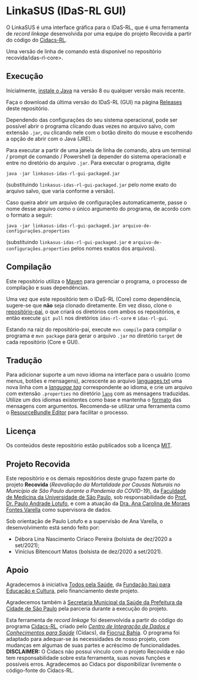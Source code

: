 # LinkaSUS (IDaS-RL GUI)

O LinkaSUS é uma interface gráfica para o IDaS-RL, que é uma ferramenta de
_record linkage_ desenvolvida por uma equipe do projeto
Recovida a partir do código
do [Cidacs-RL](https://github.com/gcgbarbosa/cidacs-rl-v1).

Uma versão de linha de comando está disponível no
repositório recovida/idas-rl-core>.


## Execução

Inicialmente, [instale o Java](https://www.java.com/pt-BR/download/manual.jsp)
na versão 8 ou qualquer versão mais recente.

Faça o download da última versão do IDaS-RL (GUI) na página
[Releases](https://gitlab.com/recovida/idas-rl-gui/-/releases) deste
repositório.

Dependendo das configurações do seu sistema operacional, pode ser possível
abrir o programa clicando duas vezes no arquivo salvo, com extensão `.jar`,
ou clicando nele com o botão direito do mouse
e escolhendo a opção de abrir com o Java (JRE).

Para executar a partir de uma janela de linha de comando, abra um
terminal / prompt de comando / Powershell (a depender
do sistema operacional) e entre no diretório do arquivo `.jar`.
Para executar o programa, digite
```
java -jar linkasus-idas-rl-gui-packaged.jar
```
(substituindo `linkasus-idas-rl-gui-packaged.jar` pelo nome exato do arquivo
  salvo, que varia conforme a versão).

Caso queira abrir um arquivo de configurações automaticamente, passe o
nome desse arquivo como o único argumento do programa,
de acordo com o formato a seguir:
```
java -jar linkasus-idas-rl-gui-packaged.jar arquivo-de-configurações.properties
```
(substituindo `linkasus-idas-rl-gui-packaged.jar`
  e `arquivo-de-configurações.properties`
  pelos nomes exatos dos arquivos).


## Compilação

Este repositório utiliza o
[Maven](https://maven.apache.org/) para gerenciar o programa, o processo de
compilação e suas dependências.

Uma vez que este repositório tem o IDaS-RL (Core) como dependência,
sugere-se que **não** seja clonado diretamente. Em vez disso, clone
o [repositório-pai](https://gitlab.com/recovida/idas-rl), o que criará
os diretórios com ambos os repositórios, e então execute `git pull`
nos diretórios `idas-rl-core` e `idas-rl-gui`.

Estando na raiz do repositório-pai, execute ```mvn compile``` para compilar
o programa e ```mvn package```
para gerar o arquivo `.jar` no diretório `target` de cada repositório
(Core e GUI).

## Tradução

Para adicionar suporte a um novo idioma na interface para o usuário
(como menus, botões e mensagens),
acrescente ao arquivo
[languages.txt](src/main/resources/lang/languages.txt)
uma nova linha com a
[*language tag*](https://docs.oracle.com/javase/tutorial/i18n/locale/matching.html)
correspondente ao idioma, e crie um arquivo com extensão `.properties` no
diretório [`lang`](src/main/resources/lang/) com as mensagens traduzidas.
Utilize um dos idiomas existentes como base e mantenha o
[formato](https://docs.oracle.com/javase/8/docs/api/java/text/MessageFormat.html)
das mensagens com argumentos. Recomenda-se utilizar uma ferramenta como o
[ResourceBundle Editor](https://marketplace.eclipse.org/content/resourcebundle-editor)
para facilitar o processo.


## Licença

Os conteúdos deste repositório estão publicados sob a licença [MIT](LICENSE).

## Projeto Recovida

Este repositório e os demais repositórios deste grupo fazem parte do projeto
**Recovida**
(*Reavaliação da Mortalidade por Causas Naturais no Município de São Paulo
durante a Pandemia da COVID-19*),
da
[Faculdade de Medicina da Universidade de São Paulo](https://www.fm.usp.br/),
sob responsabilidade do
[Prof. Dr. Paulo Andrade Lotufo](https://uspdigital.usp.br/especialistas/especialistaObter?codpub=F7A214F0B89F),
e com a atuação da [Dra. Ana Carolina de Moraes Fontes Varella](https://bv.fapesp.br/en/pesquisador/690479/ana-carolina-de-moraes-fontes-varella/) como supervisora de dados.

Sob orientação de Paulo Lotufo e a supervisão de Ana Varella,
o desenvolvimento está sendo feito por:

- Débora Lina Nascimento Ciriaco Pereira (bolsista de dez/2020 a set/2021);
- Vinícius Bitencourt Matos (bolsista de dez/2020 a set/2021).


## Apoio

Agradecemos à iniciativa [Todos pela Saúde](https://www.todospelasaude.org/),
da [Fundação Itaú para Educação e Cultura](https://fundacaoitau.org.br/),
pelo financiamento deste projeto. 

Agradecemos também à
[Secretaria Municipal da Saúde da Prefeitura da Cidade de São Paulo](https://www.prefeitura.sp.gov.br/cidade/secretarias/saude/)
pela parceria durante a execução do projeto. 

Esta ferramenta de *record linkage* foi desenvolvida a partir do código do programa
[Cidacs-RL](https://github.com/gcgbarbosa/cidacs-rl-v1), criado pelo
*[Centro de Integração de Dados e Conhecimentos para Saúde](https://cidacs.bahia.fiocruz.br/)* \(Cidacs\),
da [Fiocruz Bahia](https://www.bahia.fiocruz.br/).
O programa foi adaptado para adequar-se às necessidades
de nosso projeto, com mudanças em algumas de suas partes e acréscimo de funcionalidades.
<br/>
**DISCLAIMER:** O Cidacs não possui vínculo com o projeto Recovida e não tem
responsabilidade sobre esta ferramenta, suas novas funções e possíveis erros.
Agradecemos ao Cidacs por disponibilizar livremente o código-fonte do Cidacs-RL.
